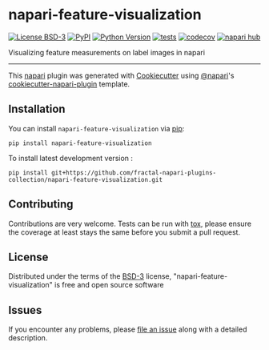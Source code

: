 # napari-feature-visualization

[![License BSD-3](https://img.shields.io/pypi/l/napari-feature-visualization.svg?color=green)](https://github.com/fractal-napari-plugins-collection/napari-feature-visualization/raw/main/LICENSE)
[![PyPI](https://img.shields.io/pypi/v/napari-feature-visualization.svg?color=green)](https://pypi.org/project/napari-feature-visualization)
[![Python Version](https://img.shields.io/pypi/pyversions/napari-feature-visualization.svg?color=green)](https://python.org)
[![tests](https://github.com/fractal-napari-plugins-collection/napari-feature-visualization/workflows/tests/badge.svg)](https://github.com/fractal-napari-plugins-collection/napari-feature-visualization/actions)
[![codecov](https://codecov.io/gh/fractal-napari-plugins-collection/napari-feature-visualization/branch/main/graph/badge.svg)](https://codecov.io/gh/fractal-napari-plugins-collection/napari-feature-visualization)
[![napari hub](https://img.shields.io/endpoint?url=https://api.napari-hub.org/shields/napari-feature-visualization)](https://napari-hub.org/plugins/napari-feature-visualization)

Visualizing feature measurements on label images in napari

----------------------------------

This [napari] plugin was generated with [Cookiecutter] using [@napari]'s [cookiecutter-napari-plugin] template.

<!--
Don't miss the full getting started guide to set up your new package:
https://github.com/napari/cookiecutter-napari-plugin#getting-started

and review the napari docs for plugin developers:
https://napari.org/stable/plugins/index.html
-->

## Installation

You can install `napari-feature-visualization` via [pip]:

    pip install napari-feature-visualization



To install latest development version :

    pip install git+https://github.com/fractal-napari-plugins-collection/napari-feature-visualization.git


## Contributing

Contributions are very welcome. Tests can be run with [tox], please ensure
the coverage at least stays the same before you submit a pull request.

## License

Distributed under the terms of the [BSD-3] license,
"napari-feature-visualization" is free and open source software

## Issues

If you encounter any problems, please [file an issue] along with a detailed description.

[napari]: https://github.com/napari/napari
[Cookiecutter]: https://github.com/audreyr/cookiecutter
[@napari]: https://github.com/napari
[MIT]: http://opensource.org/licenses/MIT
[BSD-3]: http://opensource.org/licenses/BSD-3-Clause
[GNU GPL v3.0]: http://www.gnu.org/licenses/gpl-3.0.txt
[GNU LGPL v3.0]: http://www.gnu.org/licenses/lgpl-3.0.txt
[Apache Software License 2.0]: http://www.apache.org/licenses/LICENSE-2.0
[Mozilla Public License 2.0]: https://www.mozilla.org/media/MPL/2.0/index.txt
[cookiecutter-napari-plugin]: https://github.com/napari/cookiecutter-napari-plugin

[file an issue]: https://github.com/fractal-napari-plugins-collection/napari-feature-visualization/issues

[napari]: https://github.com/napari/napari
[tox]: https://tox.readthedocs.io/en/latest/
[pip]: https://pypi.org/project/pip/
[PyPI]: https://pypi.org/
